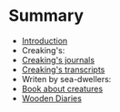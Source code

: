 # Summary

* [Introduction](README.md)
* Creaking's:
 * [Creaking's journals](CreakJou.md)
 * [Creaking's transcripts](Transcripts.md)
* Writen by sea-dwellers:
 * [Book about creatures](Creatures.md)
 * [Wooden Diaries](woden-diaries.md)
